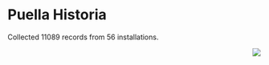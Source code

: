 # Puella Historia

Collected 11089 records from 56 installations.

<p align="right"><img src="https://xn--80aalyho.xn--p1ai/magireco/NAgitan/img/kagome.png" /></p>
